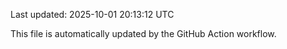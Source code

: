 Last updated: 2025-10-01 20:13:12 UTC

This file is automatically updated by the GitHub Action workflow.
